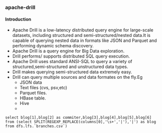 ### apache-drill

#### Introduction
* Apache Drill is a low-latency distributed query engine for large-scale datasets, including structured and semi-structured/nested data.It is capable of querying nested data in formats like JSON and Parquet and performing dynamic schema discovery.
* Apache Drill is a query engine for Big Data exploration. 
* Drill performs/ supports distributed SQL query execution.
* Apache  Drill  uses  standard  ANSI-SQL to query a variety of structured,semi-structured and unstructured data types.
* Drill makes querying semi-structured data extremely easy. 
* Drill can query multiple sources and data formates on the fly.Eg
  * JSON data 
  * Text files (cvs, psv,etc)
  * Parquet files.
  * HBase table.
  * Hive
  *

```
select blog[1],blog[2] as commiter,blog[3],blog[4],blog[5],blog[6] from (select SPLIT(REGEXP_REPLACE(columns[0],'\s+','|'),'|') as blog from dfs.lfs.`branches.csv`)
```
